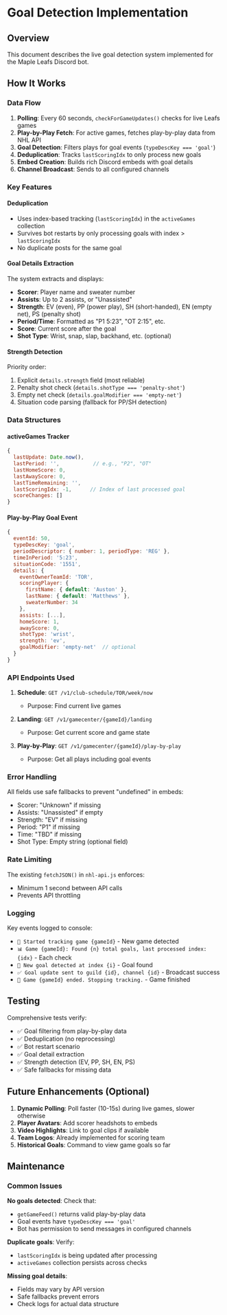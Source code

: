 # Goal Detection Implementation

## Overview
This document describes the live goal detection system implemented for the Maple Leafs Discord bot.

## How It Works

### Data Flow
1. **Polling**: Every 60 seconds, `checkForGameUpdates()` checks for live Leafs games
2. **Play-by-Play Fetch**: For active games, fetches play-by-play data from NHL API
3. **Goal Detection**: Filters plays for goal events (`typeDescKey === 'goal'`)
4. **Deduplication**: Tracks `lastScoringIdx` to only process new goals
5. **Embed Creation**: Builds rich Discord embeds with goal details
6. **Channel Broadcast**: Sends to all configured channels

### Key Features

#### Deduplication
- Uses index-based tracking (`lastScoringIdx`) in the `activeGames` collection
- Survives bot restarts by only processing goals with index > `lastScoringIdx`
- No duplicate posts for the same goal

#### Goal Details Extraction
The system extracts and displays:
- **Scorer**: Player name and sweater number
- **Assists**: Up to 2 assists, or "Unassisted"
- **Strength**: EV (even), PP (power play), SH (short-handed), EN (empty net), PS (penalty shot)
- **Period/Time**: Formatted as "P1 5:23", "OT 2:15", etc.
- **Score**: Current score after the goal
- **Shot Type**: Wrist, snap, slap, backhand, etc. (optional)

#### Strength Detection
Priority order:
1. Explicit `details.strength` field (most reliable)
2. Penalty shot check (`details.shotType === 'penalty-shot'`)
3. Empty net check (`details.goalModifier === 'empty-net'`)
4. Situation code parsing (fallback for PP/SH detection)

### Data Structures

#### activeGames Tracker
```javascript
{
  lastUpdate: Date.now(),
  lastPeriod: '',           // e.g., "P2", "OT"
  lastHomeScore: 0,
  lastAwayScore: 0,
  lastTimeRemaining: '',
  lastScoringIdx: -1,      // Index of last processed goal
  scoreChanges: []
}
```

#### Play-by-Play Goal Event
```javascript
{
  eventId: 50,
  typeDescKey: 'goal',
  periodDescriptor: { number: 1, periodType: 'REG' },
  timeInPeriod: '5:23',
  situationCode: '1551',
  details: {
    eventOwnerTeamId: 'TOR',
    scoringPlayer: {
      firstName: { default: 'Auston' },
      lastName: { default: 'Matthews' },
      sweaterNumber: 34
    },
    assists: [...],
    homeScore: 1,
    awayScore: 0,
    shotType: 'wrist',
    strength: 'ev',
    goalModifier: 'empty-net'  // optional
  }
}
```

### API Endpoints Used

1. **Schedule**: `GET /v1/club-schedule/TOR/week/now`
   - Purpose: Find current live games

2. **Landing**: `GET /v1/gamecenter/{gameId}/landing`
   - Purpose: Get current score and game state

3. **Play-by-Play**: `GET /v1/gamecenter/{gameId}/play-by-play`
   - Purpose: Get all plays including goal events

### Error Handling

All fields use safe fallbacks to prevent "undefined" in embeds:
- Scorer: "Unknown" if missing
- Assists: "Unassisted" if empty
- Strength: "EV" if missing
- Period: "P1" if missing
- Time: "TBD" if missing
- Shot Type: Empty string (optional field)

### Rate Limiting

The existing `fetchJSON()` in `nhl-api.js` enforces:
- Minimum 1 second between API calls
- Prevents API throttling

### Logging

Key events logged to console:
- `🏒 Started tracking game {gameId}` - New game detected
- `📊 Game {gameId}: Found {n} total goals, last processed index: {idx}` - Each check
- `🚨 New goal detected at index {i}` - Goal found
- `✅ Goal update sent to guild {id}, channel {id}` - Broadcast success
- `🏁 Game {gameId} ended. Stopping tracking.` - Game finished

## Testing

Comprehensive tests verify:
- ✅ Goal filtering from play-by-play data
- ✅ Deduplication (no reprocessing)
- ✅ Bot restart scenario
- ✅ Goal detail extraction
- ✅ Strength detection (EV, PP, SH, EN, PS)
- ✅ Safe fallbacks for missing data

## Future Enhancements (Optional)

1. **Dynamic Polling**: Poll faster (10-15s) during live games, slower otherwise
2. **Player Avatars**: Add scorer headshots to embeds
3. **Video Highlights**: Link to goal clips if available
4. **Team Logos**: Already implemented for scoring team
5. **Historical Goals**: Command to view game goals so far

## Maintenance

### Common Issues

**No goals detected**: Check that:
- `getGameFeed()` returns valid play-by-play data
- Goal events have `typeDescKey === 'goal'`
- Bot has permission to send messages in configured channels

**Duplicate goals**: Verify:
- `lastScoringIdx` is being updated after processing
- `activeGames` collection persists across checks

**Missing goal details**: 
- Fields may vary by API version
- Safe fallbacks prevent errors
- Check logs for actual data structure
